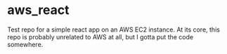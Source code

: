 # aws_react
Test repo for a simple react app on an AWS EC2 instance.  At its core, this repo is probably unrelated to AWS at all, but I gotta put the code somewhere.
